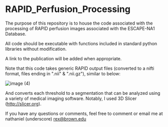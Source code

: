 # RAPID_Perfusion_Processing

The purpose of this repository is to house the code associated with the processing of RAPID perfusion images associated with the ESCAPE-NA1 Database. 

All code should be executable with functions included in standard python libraries without modification.

A link to the publication will be added when appropriate. 

Note that this code takes generic RAPID output files (converted to a nifti format, files ending in ".nii" & ".nii.gz"), similar to below: 

![image (4)](https://user-images.githubusercontent.com/58052594/214413819-c18dd66a-513e-427d-9583-19c48c817cb6.png)

And converts each threshold to a segmentation that can be analyzed using a variety of medical imaging software. Notably, I used 3D Slicer (http://slicer.org). 

If you have any questions or comments, feel free to comment or email me at nathaniel (underscore) rex@brown.edu 
